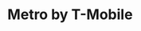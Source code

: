 ---
title: "Metro by T-Mobile"
url: /grand-junction/metro-by-t-mobile-32-road/
shop: mobile phone
---